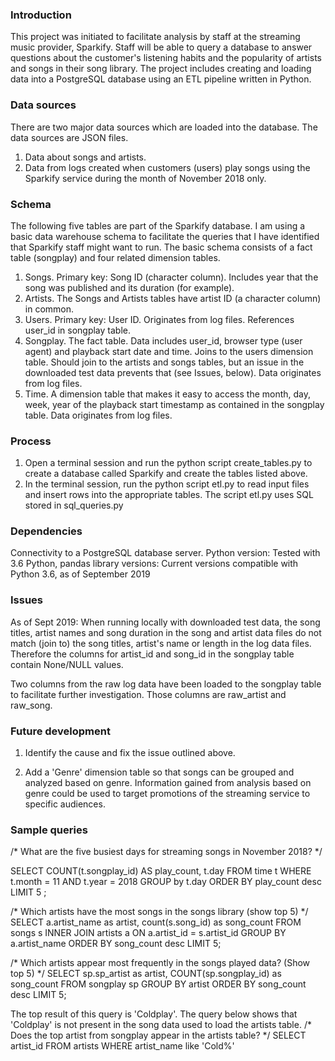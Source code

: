 ### Introduction ###

This project was initiated to facilitate analysis by staff at the streaming music provider, Sparkify. Staff will be able to query a database to answer questions about the customer's listening habits and the popularity of artists and songs in their song library. The project includes creating and loading data into a PostgreSQL database using an ETL pipeline written in Python.


### Data sources ###

There are two major data sources which are loaded into the database. The data sources are JSON files.
1) Data about songs and artists.
2) Data from logs created when customers (users) play songs using the Sparkify service during the month of November 2018 only.

### Schema ###

The following five tables are part of the Sparkify database. I am using a basic data warehouse schema to facilitate the queries that I have identified that Sparkify staff might want to run. The basic schema consists of a fact table (songplay) and four related dimension tables.

1. Songs. Primary key: Song ID (character column). Includes year that the song was published and its duration (for example).
2. Artists. The Songs and Artists tables have artist ID (a character column) in common.
3. Users. Primary key: User ID. Originates from log files. References user_id in songplay table.
4. Songplay. The fact table. Data includes user_id, browser type (user agent) and playback start date and time. Joins to the users dimension table. Should join to the artists and songs tables, but an issue in the downloaded test data prevents that (see Issues, below). Data originates from log files.
5. Time. A dimension table that makes it easy to access the month, day, week, year of the playback start timestamp as contained in the songplay table. Data originates from log files.


### Process ###

1. Open a terminal session and run the python script create_tables.py to create a database called Sparkify and create the tables listed above.
2. In the terminal session, run the python script etl.py to read input files and insert rows into the appropriate tables. The script etl.py uses SQL stored in sql_queries.py

### Dependencies ###

Connectivity to a PostgreSQL database server.
Python version: Tested with 3.6
Python, pandas library versions: Current versions compatible with Python 3.6, as of September 2019

### Issues ###

As of Sept 2019: When running locally with downloaded test data, the song titles, artist names and song duration in the song and artist data files do not match (join to) the song titles, artist's name or length in the log data files. Therefore the columns for artist_id and song_id in the songplay table contain None/NULL values.

Two columns from the raw log data have been loaded to the songplay table to facilitate further investigation. Those columns are raw_artist and raw_song.

### Future development ###

1. Identify the cause and fix the issue outlined above.

2. Add a 'Genre' dimension table so that songs can be grouped and analyzed based on genre. Information gained from analysis based on genre could be used to target promotions of the streaming service to specific audiences.


### Sample queries ###

/* What are the five busiest days for streaming songs in November 2018? */


SELECT COUNT(t.songplay_id) AS play_count, t.day
FROM time t
WHERE t.month = 11 AND t.year = 2018
GROUP by t.day
ORDER BY play_count desc
LIMIT 5
;


/* Which artists have the most songs in the songs library (show top 5) */
SELECT a.artist_name as artist, count(s.song_id) as song_count
FROM songs s INNER JOIN artists a
ON a.artist_id = s.artist_id
GROUP BY a.artist_name
ORDER BY song_count desc
LIMIT 5;


/* Which artists appear most frequently in the songs played data?  (Show top 5) */
SELECT sp.sp_artist as artist, COUNT(sp.songplay_id) as song_count
FROM songplay sp
GROUP BY artist
ORDER BY song_count desc
LIMIT 5;


The top result of this query is 'Coldplay'.
The query below shows that 'Coldplay' is not present in the song data used to load the artists table.
/* Does the top artist from songplay appear in the artists table? */
SELECT artist_id FROM artists WHERE artist_name like 'Cold%'